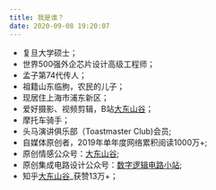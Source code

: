 ```yaml
---
title: 我是谁？
date: 2020-09-08 19:20:07
---
```


* 复旦大学硕士；
* 世界500强外企芯片设计高级工程师；
* 孟子第74代传人；
* 祖籍山东临朐，农民的儿子；
* 现居住上海市浦东新区；
* 爱好摄影、视频剪辑，B站[大东山谷](https://space.bilibili.com/397309419?share_medium=android&share_source=copy_link&bbid=XYF3066F3C8C6E4AD3AF3CA3DD00C30D2FB5E&ts=1599564987396)；
* 摩托车骑手；
* 头马演讲俱乐部（Toastmaster Club)会员;
* 自媒体原创者，2019年单年度网络累积阅读1000万+;
* 原创情感公众号：[大东山谷](https://mp.weixin.qq.com/mp/appmsgalbum?action=getalbum&album_id=1500515973546754049&__biz=MzIxMjg2ODQxMw==#wechat_redirect);
* 原创集成电路设计公众号：[数字逻辑电路小站](https://mp.weixin.qq.com/mp/appmsgalbum?action=getalbum&album_id=1500515973546754049&__biz=MzIxMjg2ODQxMw==#wechat_redirect);
* 知乎[大东山谷](https://www.zhihu.com/people/xiangzhimeng)_获赞13万+；